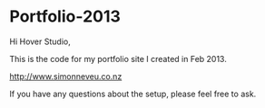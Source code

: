 Portfolio-2013
==============

Hi Hover Studio,

This is the code for my portfolio site I created in Feb 2013.

http://www.simonneveu.co.nz

If you have any questions about the setup, please feel free to ask.
